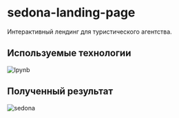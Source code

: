 # sedona-landing-page

Интерактивный лендинг для туристического агентства.

## Используемые технологии

![Ipynb](https://img.shields.io/badge/just%20the%20message-8A2BE2)

## Полученный результат

![sedona](https://github.com/mellow-moon/simple_html_css/assets/106676401/5826a9ae-b340-4818-be82-df4799e3e206)
